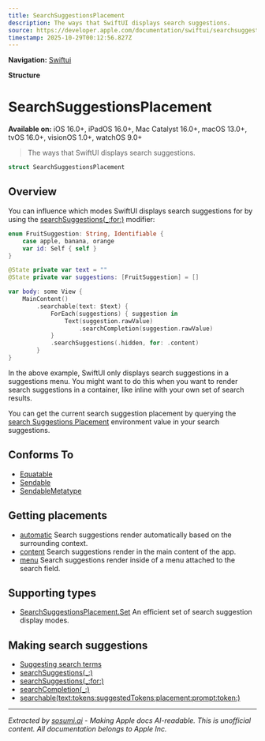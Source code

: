 ```yaml
---
title: SearchSuggestionsPlacement
description: The ways that SwiftUI displays search suggestions.
source: https://developer.apple.com/documentation/swiftui/searchsuggestionsplacement
timestamp: 2025-10-29T00:12:56.827Z
---
```


**Navigation:** [Swiftui](/documentation/swiftui)

**Structure**

# SearchSuggestionsPlacement

**Available on:** iOS 16.0+, iPadOS 16.0+, Mac Catalyst 16.0+, macOS 13.0+, tvOS 16.0+, visionOS 1.0+, watchOS 9.0+

> The ways that SwiftUI displays search suggestions.

```swift
struct SearchSuggestionsPlacement
```

## Overview

You can influence which modes SwiftUI displays search suggestions for by using the [searchSuggestions(_:for:)](/documentation/swiftui/view/searchsuggestions(_:for:)) modifier:

```swift
enum FruitSuggestion: String, Identifiable {
    case apple, banana, orange
    var id: Self { self }
}

@State private var text = ""
@State private var suggestions: [FruitSuggestion] = []

var body: some View {
    MainContent()
        .searchable(text: $text) {
            ForEach(suggestions) { suggestion in
                Text(suggestion.rawValue)
                    .searchCompletion(suggestion.rawValue)
            }
            .searchSuggestions(.hidden, for: .content)
        }
}
```

In the above example, SwiftUI only displays search suggestions in a suggestions menu. You might want to do this when you want to render search suggestions in a container, like inline with your own set of search results.

You can get the current search suggestion placement by querying the [search Suggestions Placement](/documentation/swiftui/environmentvalues/searchsuggestionsplacement) environment value in your search suggestions.

## Conforms To

- [Equatable](/documentation/Swift/Equatable)
- [Sendable](/documentation/Swift/Sendable)
- [SendableMetatype](/documentation/Swift/SendableMetatype)

## Getting placements

- [automatic](/documentation/swiftui/searchsuggestionsplacement/automatic) Search suggestions render automatically based on the surrounding context.
- [content](/documentation/swiftui/searchsuggestionsplacement/content) Search suggestions render in the main content of the app.
- [menu](/documentation/swiftui/searchsuggestionsplacement/menu) Search suggestions render inside of a menu attached to the search field.

## Supporting types

- [SearchSuggestionsPlacement.Set](/documentation/swiftui/searchsuggestionsplacement/set) An efficient set of search suggestion display modes.

## Making search suggestions

- [Suggesting search terms](/documentation/swiftui/suggesting-search-terms)
- [searchSuggestions(_:)](/documentation/swiftui/view/searchsuggestions(_:))
- [searchSuggestions(_:for:)](/documentation/swiftui/view/searchsuggestions(_:for:))
- [searchCompletion(_:)](/documentation/swiftui/view/searchcompletion(_:))
- [searchable(text:tokens:suggestedTokens:placement:prompt:token:)](/documentation/swiftui/view/searchable(text:tokens:suggestedtokens:placement:prompt:token:))

---

*Extracted by [sosumi.ai](https://sosumi.ai) - Making Apple docs AI-readable.*
*This is unofficial content. All documentation belongs to Apple Inc.*
